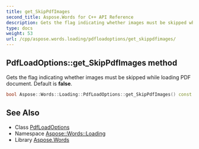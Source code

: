 ```yaml
---
title: get_SkipPdfImages
second_title: Aspose.Words for C++ API Reference
description: Gets the flag indicating whether images must be skipped while loading PDF document. Default is false.
type: docs
weight: 53
url: /cpp/aspose.words.loading/pdfloadoptions/get_skippdfimages/
---
```

## PdfLoadOptions::get_SkipPdfImages method


Gets the flag indicating whether images must be skipped while loading PDF document. Default is **false**.

```cpp
bool Aspose::Words::Loading::PdfLoadOptions::get_SkipPdfImages() const
```

## See Also

* Class [PdfLoadOptions](../)
* Namespace [Aspose::Words::Loading](../../)
* Library [Aspose.Words](../../../)
